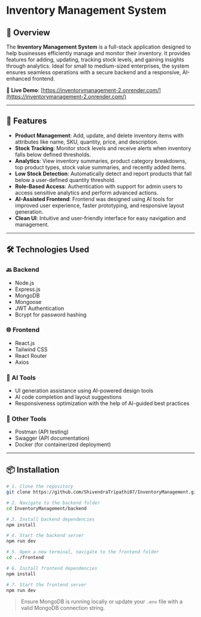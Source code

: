 # Inventory Management System

## 🧾 Overview

The **Inventory Management System** is a full-stack application designed to help businesses efficiently manage and monitor their inventory. It provides features for adding, updating, tracking stock levels, and gaining insights through analytics. Ideal for small to medium-sized enterprises, the system ensures seamless operations with a secure backend and a responsive, AI-enhanced frontend.

🔗 **Live Demo**: [https://inventorymanagement-2.onrender.com/](https://inventorymanagement-2.onrender.com/)

---

## 🚀 Features

- **Product Management**: Add, update, and delete inventory items with attributes like name, SKU, quantity, price, and description.
- **Stock Tracking**: Monitor stock levels and receive alerts when inventory falls below defined thresholds.
- **Analytics**: View inventory summaries, product category breakdowns, top product types, stock value summaries, and recently added items.
- **Low Stock Detection**: Automatically detect and report products that fall below a user-defined quantity threshold.
- **Role-Based Access**: Authentication with support for admin users to access sensitive analytics and perform advanced actions.
- **AI-Assisted Frontend**: Frontend was designed using AI tools for improved user experience, faster prototyping, and responsive layout generation.
- **Clean UI**: Intuitive and user-friendly interface for easy navigation and management.

---

## 🛠️ Technologies Used

### 🔙 Backend

- Node.js
- Express.js
- MongoDB
- Mongoose
- JWT Authentication
- Bcrypt for password hashing

### 🌐 Frontend

- React.js
- Tailwind CSS
- React Router
- Axios

### 🧠 AI Tools

- UI generation assistance using AI-powered design tools
- AI code completion and layout suggestions
- Responsiveness optimization with the help of AI-guided best practices

### 🧰 Other Tools

- Postman (API testing)
- Swagger (API documentation)
- Docker (for containerized deployment)

---

## 📦 Installation

```bash
# 1. Clone the repository
git clone https://github.com/ShivendraTripathi07/InventoryManagement.git

# 2. Navigate to the backend folder
cd InventoryManagement/backend

# 3. Install backend dependencies
npm install

# 4. Start the backend server
npm run dev

# 5. Open a new terminal, navigate to the frontend folder
cd ../frontend

# 6. Install frontend dependencies
npm install

# 7. Start the frontend server
npm run dev
```

> Ensure MongoDB is running locally or update your `.env` file with a valid MongoDB connection string.
